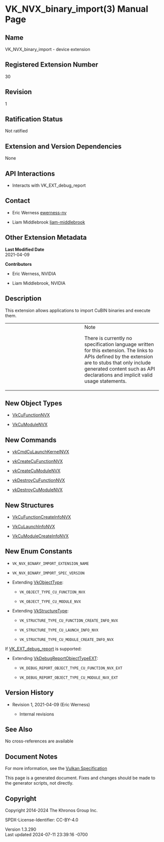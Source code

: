 # VK_NVX_binary_import(3) Manual Page

## Name

VK_NVX_binary_import - device extension



## <a href="#_registered_extension_number" class="anchor"></a>Registered Extension Number

30

## <a href="#_revision" class="anchor"></a>Revision

1

## <a href="#_ratification_status" class="anchor"></a>Ratification Status

Not ratified

## <a href="#_extension_and_version_dependencies" class="anchor"></a>Extension and Version Dependencies

None

## <a href="#_api_interactions" class="anchor"></a>API Interactions

- Interacts with VK_EXT_debug_report

## <a href="#_contact" class="anchor"></a>Contact

- Eric Werness <a
  href="https://github.com/KhronosGroup/Vulkan-Docs/issues/new?body=%5BVK_NVX_binary_import%5D%20@ewerness-nv%0A*Here%20describe%20the%20issue%20or%20question%20you%20have%20about%20the%20VK_NVX_binary_import%20extension*"
  target="_blank" rel="nofollow noopener"><em></em>ewerness-nv</a>

- Liam Middlebrook <a
  href="https://github.com/KhronosGroup/Vulkan-Docs/issues/new?body=%5BVK_NVX_binary_import%5D%20@liam-middlebrook%0A*Here%20describe%20the%20issue%20or%20question%20you%20have%20about%20the%20VK_NVX_binary_import%20extension*"
  target="_blank" rel="nofollow noopener"><em></em>liam-middlebrook</a>

## <a href="#_other_extension_metadata" class="anchor"></a>Other Extension Metadata

**Last Modified Date**  
2021-04-09

**Contributors**  
- Eric Werness, NVIDIA

- Liam Middlebrook, NVIDIA

## <a href="#_description" class="anchor"></a>Description

This extension allows applications to import CuBIN binaries and execute
them.

<table>
<colgroup>
<col style="width: 50%" />
<col style="width: 50%" />
</colgroup>
<tbody>
<tr>
<td class="icon"><em></em></td>
<td class="content">Note
<p>There is currently no specification language written for this
extension. The links to APIs defined by the extension are to stubs that
only include generated content such as API declarations and implicit
valid usage statements.</p></td>
</tr>
</tbody>
</table>

## <a href="#_new_object_types" class="anchor"></a>New Object Types

- [VkCuFunctionNVX](https://registry.khronos.org/vulkan/specs/1.3-extensions/man/html/VkCuFunctionNVX.html)

- [VkCuModuleNVX](https://registry.khronos.org/vulkan/specs/1.3-extensions/man/html/VkCuModuleNVX.html)

## <a href="#_new_commands" class="anchor"></a>New Commands

- [vkCmdCuLaunchKernelNVX](https://registry.khronos.org/vulkan/specs/1.3-extensions/man/html/vkCmdCuLaunchKernelNVX.html)

- [vkCreateCuFunctionNVX](https://registry.khronos.org/vulkan/specs/1.3-extensions/man/html/vkCreateCuFunctionNVX.html)

- [vkCreateCuModuleNVX](https://registry.khronos.org/vulkan/specs/1.3-extensions/man/html/vkCreateCuModuleNVX.html)

- [vkDestroyCuFunctionNVX](https://registry.khronos.org/vulkan/specs/1.3-extensions/man/html/vkDestroyCuFunctionNVX.html)

- [vkDestroyCuModuleNVX](https://registry.khronos.org/vulkan/specs/1.3-extensions/man/html/vkDestroyCuModuleNVX.html)

## <a href="#_new_structures" class="anchor"></a>New Structures

- [VkCuFunctionCreateInfoNVX](https://registry.khronos.org/vulkan/specs/1.3-extensions/man/html/VkCuFunctionCreateInfoNVX.html)

- [VkCuLaunchInfoNVX](https://registry.khronos.org/vulkan/specs/1.3-extensions/man/html/VkCuLaunchInfoNVX.html)

- [VkCuModuleCreateInfoNVX](https://registry.khronos.org/vulkan/specs/1.3-extensions/man/html/VkCuModuleCreateInfoNVX.html)

## <a href="#_new_enum_constants" class="anchor"></a>New Enum Constants

- `VK_NVX_BINARY_IMPORT_EXTENSION_NAME`

- `VK_NVX_BINARY_IMPORT_SPEC_VERSION`

- Extending [VkObjectType](https://registry.khronos.org/vulkan/specs/1.3-extensions/man/html/VkObjectType.html):

  - `VK_OBJECT_TYPE_CU_FUNCTION_NVX`

  - `VK_OBJECT_TYPE_CU_MODULE_NVX`

- Extending [VkStructureType](https://registry.khronos.org/vulkan/specs/1.3-extensions/man/html/VkStructureType.html):

  - `VK_STRUCTURE_TYPE_CU_FUNCTION_CREATE_INFO_NVX`

  - `VK_STRUCTURE_TYPE_CU_LAUNCH_INFO_NVX`

  - `VK_STRUCTURE_TYPE_CU_MODULE_CREATE_INFO_NVX`

If [VK_EXT_debug_report](https://registry.khronos.org/vulkan/specs/1.3-extensions/man/html/VK_EXT_debug_report.html) is supported:

- Extending
  [VkDebugReportObjectTypeEXT](https://registry.khronos.org/vulkan/specs/1.3-extensions/man/html/VkDebugReportObjectTypeEXT.html):

  - `VK_DEBUG_REPORT_OBJECT_TYPE_CU_FUNCTION_NVX_EXT`

  - `VK_DEBUG_REPORT_OBJECT_TYPE_CU_MODULE_NVX_EXT`

## <a href="#_version_history" class="anchor"></a>Version History

- Revision 1, 2021-04-09 (Eric Werness)

  - Internal revisions

## <a href="#_see_also" class="anchor"></a>See Also

No cross-references are available

## <a href="#_document_notes" class="anchor"></a>Document Notes

For more information, see the <a
href="https://registry.khronos.org/vulkan/specs/1.3-extensions/html/vkspec.html#VK_NVX_binary_import"
target="_blank" rel="noopener">Vulkan Specification</a>

This page is a generated document. Fixes and changes should be made to
the generator scripts, not directly.

## <a href="#_copyright" class="anchor"></a>Copyright

Copyright 2014-2024 The Khronos Group Inc.

SPDX-License-Identifier: CC-BY-4.0

Version 1.3.290  
Last updated 2024-07-11 23:39:16 -0700
